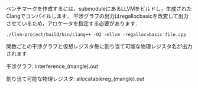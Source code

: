 ベンチマークを作成するには，submoduleにあるLLVMをビルドし，生成されたClangでコンパイルします．
干渉グラフの出力はregallocbasicを改変して出力させているため，アロケータを指定する必要があります．

`./llvm-project/build/bin/clang++ -O2 -mllvm -regalloc=basic file.cpp`

関数ごとの干渉グラフと仮想レジスタ毎に割り当て可能な物理レジスタ名が出力されます

干渉グラフ: interference_(mangle).out

割り当て可能な物理レジスタ: allocatablereg_(mangle).out
